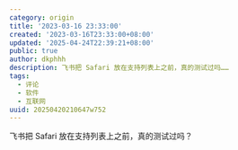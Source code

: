 ```yaml
---
category: origin
title: '2023-03-16 23:33:00'
created: '2023-03-16T23:33:00+08:00'
updated: '2025-04-24T22:39:21+08:00'
public: true
author: dkphhh
description: 飞书把 Safari 放在支持列表上之前，真的测试过吗……
tags:
  - 评论
  - 软件
  - 互联网
uuid: 20250420210647w752
---
```


飞书把 Safari 放在支持列表上之前，真的测试过吗？
